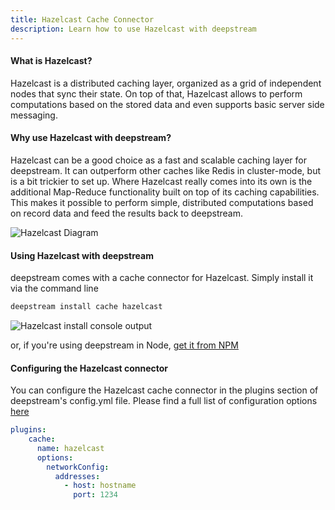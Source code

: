 ```yaml
---
title: Hazelcast Cache Connector
description: Learn how to use Hazelcast with deepstream
---
```


#### What is Hazelcast?
Hazelcast is a distributed caching layer, organized as a grid of independent nodes that sync their state. On top of that, Hazelcast allows to perform computations based on the stored data and even supports basic server side messaging.

#### Why use Hazelcast with deepstream?
Hazelcast can be a good choice as a fast and scalable caching layer for deepstream. It can outperform other caches like Redis in cluster-mode, but is a bit trickier to set up.
Where Hazelcast really comes into its own is the additional Map-Reduce functionality built on top of its caching capabilities. This makes it possible to perform simple, distributed computations based on record data and feed the results back to deepstream.

![Hazelcast Diagram](hazelcast-diagram.png)

#### Using Hazelcast with deepstream
deepstream comes with a cache connector for Hazelcast. Simply install it via the command line

```bash
deepstream install cache hazelcast
```

![Hazelcast install console output](console-output.png)

or, if you're using deepstream in Node, [get it from NPM](https://www.npmjs.com/package/deepstream.io-cache-hazelcast)

#### Configuring the Hazelcast connector

You can configure the Hazelcast cache connector in the plugins section of deepstream's config.yml file. Please find a full list of configuration options [here](http://hazelcast.github.io/hazelcast-nodejs-client/api/0.3/docs/modules/_config_.html)
```yaml
plugins:
    cache:
      name: hazelcast
      options:
        networkConfig:
          addresses:
            - host: hostname
              port: 1234

```
